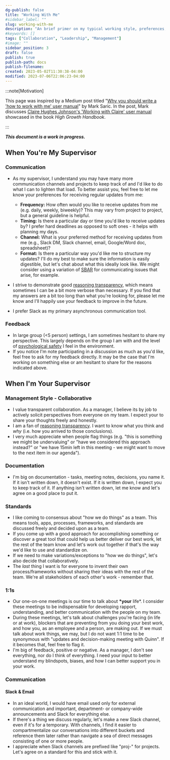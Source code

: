 ```yaml
---
dg-publish: false
title: "Working With Me"
#sidebar_label: ""
slug: working-with-me
description: "An brief primer on my typical working style, preferences, and expectations, crafted to kickstart discussions on we can work the best together."
#keywords: []
tags: ["Collaboration", "Leadership", "Management"]
#image: ""
sidebar_position: 3
draft: false
publish: true
publish-path: docs
publish-filename:
created: 2023-05-02T11:30:38-04:00
modified: 2023-07-06T22:06:23-04:00
---
```

:::note[Motivation]

This page was inspired by a Medium post titled "[Why you should write a 'how to work with me' user manual](https://medium.com/swlh/user-manual-to-me-92c8ce68f960)" by Mark Saric. In the post, Mark discusses [Claire Hughes Johnson's 'Working with Claire' user manual](https://growth.eladgil.com/book/the-role-of-the-ceo/insights-working-with-claire/) showcased in the book *High Growth Handbook*.

:::

***This document is a work in progress.***

## When You're My Supervisor

### Communication
- As my supervisor, I understand you may have many more communication channels and projects to keep track of and I'd like to do what I can to lighten that load. To better assist you, feel free to let me know your preferences for receiving regular updates from me:
  - **Frequency:** How often would you like to receive updates from me (e.g. daily, weekly, biweekly)? This may vary from project to project, but a general guideline is helpful.
  - **Timing:** Is there a particular day or time you'd like to receive updates by? I prefer hard deadlines as opposed to soft ones - it helps with planning my days.
  - **Channel:** What is your preferred method for receiving updates from me (e.g., Slack DM, Slack channel, email, Google/Word doc, spreadsheet)?
  - **Format:** Is there a particular way you'd like me to structure my updates? I'll do my best to make sure the information is easily digestible, but let's chat about what this ideally look like. We might consider using a variation of [SBAR](https://www.ahrq.gov/teamstepps-program/curriculum/communication/tools/sbar.html) for communicating issues that arise, for example.

- I strive to demonstrate good [reasoning transparency](https://forum.effectivealtruism.org/topics/reasoning-transparency), which means sometimes I can be a bit more verbose than necessary. If you find that my answers are a bit too long than what you're looking for, please let me know and I'll happily use your feedback to improve in the future.
- I prefer Slack as my primary asynchronous communication tool.

### Feedback
- In large group (\<5 person) settings, I am sometimes hesitant to share my perspective. This largely depends on the group I am with and the level of [psychological safety](https://en.wikipedia.org/wiki/Psychological_safety) I feel in the environment.
- If you notice I'm note participating in a discussion as much as you'd like, feel free to ask for my feedback directly. It may be the case that I'm working on something else or am hesitant to share for the reasons indicated above.

## When I'm Your Supervisor

### Management Style - Collaborative
- I value transparent collaboration. As a manager, I believe its by job to actively solicit perspectives from everyone on my team. I expect your to share your thoughts freely and honestly.
- I am a fan of [reasoning transparency](https://forum.effectivealtruism.org/topics/reasoning-transparency). I want to know what you think and _why_ (i.e. how you arrived to those conclusions).
- I very much appreciate when people flag things (e.g. "this is something we might be undervaluing" or "have we considered this approach instead?" or "we have 15min left in this meeting - we might want to move to the next item in our agenda").

### Documentation

- I'm big on documentation - tasks, meeting notes, decisions, you name it. If it isn't written down, it doesn't exist. If it is written down, I expect you to keep track of it. If anything isn't written down, let me know and let's agree on a good place to put it.

### Standards

- I like coming to consensus about "how we do things" as a team. This means tools, apps, processes, frameworks, and standards are discussed freely and decided upon as a team.
- If you come up with a good approach for accomplishing something or discover a great tool that could help us better deliver our best work, let the rest of the team know and let's work out together if that's the way we'd like to use and standardize on.
- If we need to make variations/exceptions to "how we do things", let's also decide that collaboratively.
- The _last_ thing I want is for everyone to invent their own process/frameworks without sharing their ideas with the rest of the team. We're all stakeholders of each other's work - remember that.

### 1:1s

- Our one-on-one meetings is our time to talk about **\*your** life\*. I consider these meetings to be indispensable for developing rapport, understanding, and better communication with the people on my team.
- During these meetings, let's talk about challenges you're facing (in life or at work), blockers that are preventing from you doing your best work, and how you, as an employee and a person, are making out. If we must talk about work things, we may, but I do not want 1:1 time to be synonymous with "updates and decision-making meeting with Quinn". If it becomes that, feel free to flag it.
- I'm big of feedback, positive or negative. As a manager, I don't see everything, nor do I think of everything. I need your input to better understand my blindspots, biases, and how I can better support you in your work.

### Communication

#### Slack & Email

- In an ideal world, I would have email used only for external communication and important, department- or company-wide announcements and Slack for everything else.
- If there's a thing we discuss regularly, let's make a new Slack channel, even if it's for a temporary. With channels, I find it easier to compartmentalize our conversations into different buckets and reference them later rather than navigate a sea of direct messages consisting of one or more people.
- I appreciate when Slack channels are prefixed like "proj-" for projects. Let's agree on a standard for this and stick with it.
